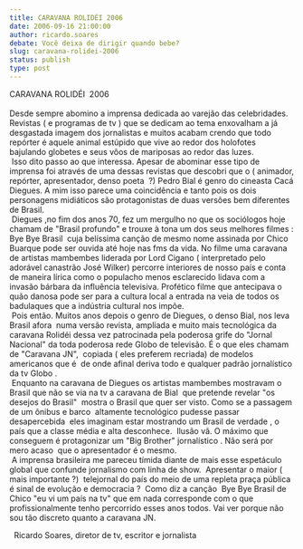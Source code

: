 ```yaml
---
title: CARAVANA ROLIDÉI 2006
date: 2006-09-16 21:00:00
author: ricardo.soares
debate: Você deixa de dirigir quando bebe?
slug: caravana-rolidei-2006
status: publish 
type: post
---
```


CARAVANA ROLIDÉI  2006  
   
Desde sempre abomino a imprensa dedicada ao varejão das celebridades. Revistas ( e programas de tv ) que se dedicam ao tema enxovalham a já desgastada imagem dos jornalistas e muitos acabam crendo que todo repórter é aquele animal estúpido que vive ao redor dos holofotes bajulando globetes e seus vôos de mariposas ao redor das luzes.  
 Isso dito passo ao que interessa. Apesar de abominar esse tipo de imprensa foi através de uma dessas revistas que descobri que o ( animador, repórter, apresentador, denso poeta  ?) Pedro Bial é genro do cineasta Cacá Diegues. A mim isso parece uma coincidência e tanto pois os dois personagens midiáticos são protagonistas de duas versões bem diferentes de Brasil.  
 Diegues ,no fim dos anos 70, fez um mergulho no que os sociólogos hoje chamam de "Brasil profundo" e trouxe à tona um dos seus melhores filmes : Bye Bye Brasil  cuja belíssima canção de mesmo nome assinada por Chico Buarque pode ser ouvida até hoje nas fms da vida. No filme uma caravana  de artistas mambembes liderada por Lord Cigano ( interpretado pelo adorável canastrão José Wilker) percorre interiores de nosso país e conta de maneira lírica como o populacho menos esclarecido lidava com a invasão bárbara da influência televisiva. Profético filme que antecipava o quão danosa pode ser para a cultura local a entrada na veia de todos os badulaques que a indústria cultural nos impõe.  
 Pois então. Muitos anos depois o genro de Diegues, o denso Bial, nos leva Brasil afora  numa versão revista, ampliada e muito mais tecnológica da caravana Rolidéi dessa vez patrocinada pela poderosa grife do "Jornal Nacional" da toda poderosa rede Globo de televisão. É o que eles chamam de "Caravana JN",  copiada ( eles preferem recriada) de modelos americanos que é  de onde afinal deriva todo e qualquer padrão jornalístico da tv Globo .  
 Enquanto na caravana de Diegues os artistas mambembes mostravam o Brasil que não se via na tv a caravana de Bial  que pretende revelar "os desejos do Brasil"  mostra o Brasil que quer ser visto. Como se a passagem de um ônibus e barco  altamente tecnológico pudesse passar desapercebida  eles imaginam estar mostrando um Brasil de verdade , o país que a classe média e alta desconhece.  Ilusão vã. O máximo que conseguem é protagonizar um "Big Brother" jornalístico . Não será por mero acaso  que o apresentador é o mesmo.   
 A imprensa brasileira me pareceu tímida diante de mais esse espetáculo global que confunde jornalismo com linha de show.  Apresentar o maior ( mais importante ?)  telejornal do país do meio de uma repleta praça pública é sinal de evolução e democracia ?  Como diz a canção  Bye Bye Brasil de Chico "eu vi um país na tv" que em nada corresponde com o que profissionalmente tenho percorrido esses anos todos. Vai ver porque não sou tão discreto quanto a caravana JN.


  Ricardo Soares, diretor de tv, escritor e jornalista  



